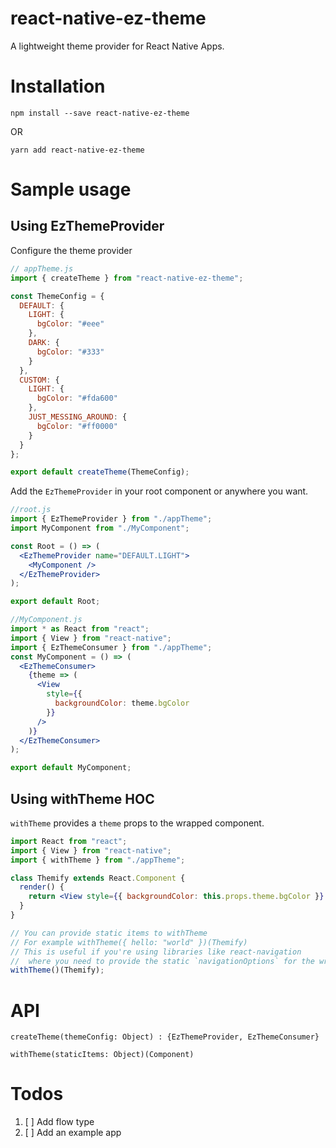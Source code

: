 # react-native-ez-theme

A lightweight theme provider for React Native Apps.

# Installation

`npm install --save react-native-ez-theme`

OR

`yarn add react-native-ez-theme`

# Sample usage

## Using EzThemeProvider

Configure the theme provider

```jsx
// appTheme.js
import { createTheme } from "react-native-ez-theme";

const ThemeConfig = {
  DEFAULT: {
    LIGHT: {
      bgColor: "#eee"
    },
    DARK: {
      bgColor: "#333"
    }
  },
  CUSTOM: {
    LIGHT: {
      bgColor: "#fda600"
    },
    JUST_MESSING_AROUND: {
      bgColor: "#ff0000"
    }
  }
};

export default createTheme(ThemeConfig);
```

Add the `EzThemeProvider` in your root component or anywhere you want.

```jsx
//root.js
import { EzThemeProvider } from "./appTheme";
import MyComponent from "./MyComponent";

const Root = () => (
  <EzThemeProvider name="DEFAULT.LIGHT">
    <MyComponent />
  </EzThemeProvider>
);

export default Root;
```

```jsx
//MyComponent.js
import * as React from "react";
import { View } from "react-native";
import { EzThemeConsumer } from "./appTheme";
const MyComponent = () => (
  <EzThemeConsumer>
    {theme => (
      <View
        style={{
          backgroundColor: theme.bgColor
        }}
      />
    )}
  </EzThemeConsumer>
);

export default MyComponent;
```

## Using withTheme HOC

`withTheme` provides a `theme` props to the wrapped component.

```jsx
import React from "react";
import { View } from "react-native";
import { withTheme } from "./appTheme";

class Themify extends React.Component {
  render() {
    return <View style={{ backgroundColor: this.props.theme.bgColor }} />;
  }
}

// You can provide static items to withTheme
// For example withTheme({ hello: "world" })(Themify)
// This is useful if you're using libraries like react-navigation
//  where you need to provide the static `navigationOptions` for the wrapped component
withTheme()(Themify);
```

# API

`createTheme(themeConfig: Object) : {EzThemeProvider, EzThemeConsumer}`

`withTheme(staticItems: Object)(Component)`

# Todos

1. [ ] Add flow type
1. [ ] Add an example app
